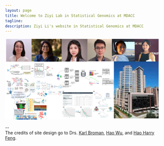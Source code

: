 ```yaml
---
layout: page
title: Welcome to Ziyi Lab in Statistical Genomics at MDACC
tagline: 
description: Ziyi Li's website in Statistical Genomics at MDACC
---
```

<div class="jumbotron">
 



<p align="center">
  <img src="./assets/pics/LabFront.png" alt="LabFront" width="900"/>
</p>


</div>
       
       
-- 	
The credits of site design go to Drs. [Karl Broman](https://kbroman.org/simple_site/), [Hao Wu](https://www.haowulab.org/), and [Hao Harry Feng](https://hfenglab.org/).